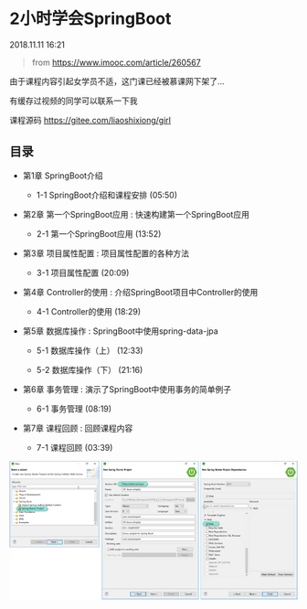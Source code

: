 # 2小时学会SpringBoot

2018.11.11 16:21 

> from https://www.imooc.com/article/260567


由于课程内容引起女学员不适，这门课已经被慕课网下架了...

有缓存过视频的同学可以联系一下我

课程源码 <https://gitee.com/liaoshixiong/girl>




目录
----

- 第1章 SpringBoot介绍

	- 1-1 SpringBoot介绍和课程安排  (05:50) 

- 第2章 第一个SpringBoot应用 : 快速构建第一个SpringBoot应用

	- 2-1 第一个SpringBoot应用 (13:52) 

- 第3章 项目属性配置 : 项目属性配置的各种方法

	- 3-1 项目属性配置 (20:09) 

- 第4章 Controller的使用 : 介绍SpringBoot项目中Controller的使用

	- 4-1 Controller的使用 (18:29) 

- 第5章 数据库操作 : SpringBoot中使用spring-data-jpa

	- 5-1 数据库操作（上） (12:33) 

	- 5-2 数据库操作（下） (21:16) 

- 第6章 事务管理 : 演示了SpringBoot中使用事务的简单例子

	- 6-1 事务管理 (08:19) 

- 第7章 课程回顾 : 回顾课程内容

	- 7-1 课程回顾 (03:39) 
	
![boot-start-introduction](boot-start-introduction.png)
